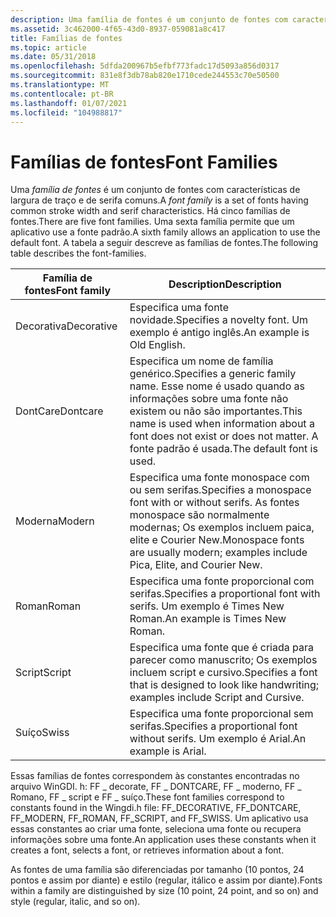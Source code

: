 ```yaml
---
description: Uma família de fontes é um conjunto de fontes com características de largura de traço e de serifa comuns. Há cinco famílias de fontes. Uma sexta família permite que um aplicativo use a fonte padrão. A tabela a seguir descreve as famílias de fontes.
ms.assetid: 3c462000-4f65-43d0-8937-059081a8c417
title: Famílias de fontes
ms.topic: article
ms.date: 05/31/2018
ms.openlocfilehash: 5dfda200967b5efbf773fadc17d5093a856d0317
ms.sourcegitcommit: 831e8f3db78ab820e1710cede244553c70e50500
ms.translationtype: MT
ms.contentlocale: pt-BR
ms.lasthandoff: 01/07/2021
ms.locfileid: "104988817"
---
```

# <a name="font-families"></a><span data-ttu-id="7af5c-106">Famílias de fontes</span><span class="sxs-lookup"><span data-stu-id="7af5c-106">Font Families</span></span>

<span data-ttu-id="7af5c-107">Uma *família de fontes* é um conjunto de fontes com características de largura de traço e de serifa comuns.</span><span class="sxs-lookup"><span data-stu-id="7af5c-107">A *font family* is a set of fonts having common stroke width and serif characteristics.</span></span> <span data-ttu-id="7af5c-108">Há cinco famílias de fontes.</span><span class="sxs-lookup"><span data-stu-id="7af5c-108">There are five font families.</span></span> <span data-ttu-id="7af5c-109">Uma sexta família permite que um aplicativo use a fonte padrão.</span><span class="sxs-lookup"><span data-stu-id="7af5c-109">A sixth family allows an application to use the default font.</span></span> <span data-ttu-id="7af5c-110">A tabela a seguir descreve as famílias de fontes.</span><span class="sxs-lookup"><span data-stu-id="7af5c-110">The following table describes the font-families.</span></span>



| <span data-ttu-id="7af5c-111">Família de fontes</span><span class="sxs-lookup"><span data-stu-id="7af5c-111">Font family</span></span> | <span data-ttu-id="7af5c-112">Description</span><span class="sxs-lookup"><span data-stu-id="7af5c-112">Description</span></span>                                                                                                                                   |
|-------------|-----------------------------------------------------------------------------------------------------------------------------------------------|
| <span data-ttu-id="7af5c-113">Decorativa</span><span class="sxs-lookup"><span data-stu-id="7af5c-113">Decorative</span></span>  | <span data-ttu-id="7af5c-114">Especifica uma fonte novidade.</span><span class="sxs-lookup"><span data-stu-id="7af5c-114">Specifies a novelty font.</span></span> <span data-ttu-id="7af5c-115">Um exemplo é antigo inglês.</span><span class="sxs-lookup"><span data-stu-id="7af5c-115">An example is Old English.</span></span>                                                                                          |
| <span data-ttu-id="7af5c-116">DontCare</span><span class="sxs-lookup"><span data-stu-id="7af5c-116">Dontcare</span></span>    | <span data-ttu-id="7af5c-117">Especifica um nome de família genérico.</span><span class="sxs-lookup"><span data-stu-id="7af5c-117">Specifies a generic family name.</span></span> <span data-ttu-id="7af5c-118">Esse nome é usado quando as informações sobre uma fonte não existem ou não são importantes.</span><span class="sxs-lookup"><span data-stu-id="7af5c-118">This name is used when information about a font does not exist or does not matter.</span></span> <span data-ttu-id="7af5c-119">A fonte padrão é usada.</span><span class="sxs-lookup"><span data-stu-id="7af5c-119">The default font is used.</span></span> |
| <span data-ttu-id="7af5c-120">Moderna</span><span class="sxs-lookup"><span data-stu-id="7af5c-120">Modern</span></span>      | <span data-ttu-id="7af5c-121">Especifica uma fonte monospace com ou sem serifas.</span><span class="sxs-lookup"><span data-stu-id="7af5c-121">Specifies a monospace font with or without serifs.</span></span> <span data-ttu-id="7af5c-122">As fontes monospace são normalmente modernas; Os exemplos incluem paica, elite e Courier New.</span><span class="sxs-lookup"><span data-stu-id="7af5c-122">Monospace fonts are usually modern; examples include Pica, Elite, and Courier New.</span></span>         |
| <span data-ttu-id="7af5c-123">Roman</span><span class="sxs-lookup"><span data-stu-id="7af5c-123">Roman</span></span>       | <span data-ttu-id="7af5c-124">Especifica uma fonte proporcional com serifas.</span><span class="sxs-lookup"><span data-stu-id="7af5c-124">Specifies a proportional font with serifs.</span></span> <span data-ttu-id="7af5c-125">Um exemplo é Times New Roman.</span><span class="sxs-lookup"><span data-stu-id="7af5c-125">An example is Times New Roman.</span></span>                                                                     |
| <span data-ttu-id="7af5c-126">Script</span><span class="sxs-lookup"><span data-stu-id="7af5c-126">Script</span></span>      | <span data-ttu-id="7af5c-127">Especifica uma fonte que é criada para parecer como manuscrito; Os exemplos incluem script e cursivo.</span><span class="sxs-lookup"><span data-stu-id="7af5c-127">Specifies a font that is designed to look like handwriting; examples include Script and Cursive.</span></span>                                              |
| <span data-ttu-id="7af5c-128">Suíço</span><span class="sxs-lookup"><span data-stu-id="7af5c-128">Swiss</span></span>       | <span data-ttu-id="7af5c-129">Especifica uma fonte proporcional sem serifas.</span><span class="sxs-lookup"><span data-stu-id="7af5c-129">Specifies a proportional font without serifs.</span></span> <span data-ttu-id="7af5c-130">Um exemplo é Arial.</span><span class="sxs-lookup"><span data-stu-id="7af5c-130">An example is Arial.</span></span>                                                                            |



 

<span data-ttu-id="7af5c-131">Essas famílias de fontes correspondem às constantes encontradas no arquivo WinGDI. h: FF \_ decorate, FF \_ DONTCARE, FF \_ moderno, FF \_ Romano, FF \_ script e FF \_ suíço.</span><span class="sxs-lookup"><span data-stu-id="7af5c-131">These font families correspond to constants found in the Wingdi.h file: FF\_DECORATIVE, FF\_DONTCARE, FF\_MODERN, FF\_ROMAN, FF\_SCRIPT, and FF\_SWISS.</span></span> <span data-ttu-id="7af5c-132">Um aplicativo usa essas constantes ao criar uma fonte, seleciona uma fonte ou recupera informações sobre uma fonte.</span><span class="sxs-lookup"><span data-stu-id="7af5c-132">An application uses these constants when it creates a font, selects a font, or retrieves information about a font.</span></span>

<span data-ttu-id="7af5c-133">As fontes de uma família são diferenciadas por tamanho (10 pontos, 24 pontos e assim por diante) e estilo (regular, itálico e assim por diante).</span><span class="sxs-lookup"><span data-stu-id="7af5c-133">Fonts within a family are distinguished by size (10 point, 24 point, and so on) and style (regular, italic, and so on).</span></span>

 

 



